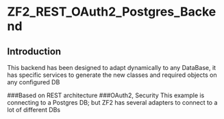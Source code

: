ZF2_REST_OAuth2_Postgres_Backend
=======================

Introduction
------------
This backend has been designed to adapt dynamically to any DataBase, it has specific services to generate the new classes and required objects on any configured DB

###Based on REST architecture
###OAuth2, Security
This example is connecting to a Postgres DB; but ZF2 has several adapters to connect to a lot of different DBs


